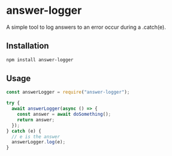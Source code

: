 # answer-logger

A simple tool to log answers to an error occur during a .catch(e).

## Installation

```bash
npm install answer-logger
```

## Usage

```javascript
const answerLogger = require("answer-logger");

try {
  await answerLogger(async () => {
    const answer = await doSomething();
    return answer;
  });
} catch (e) {
  // e is the answer
  answerLogger.log(e);
}
```
